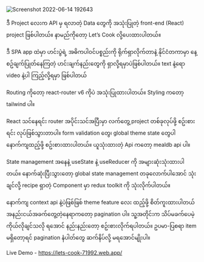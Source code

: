 ![Screenshot 2022-06-14 192643](https://user-images.githubusercontent.com/50990639/173582683-95915407-c36f-4b7a-a4bb-2b8c7e431b59.png)

ဒီ Project လေးက API မှ ရလာတဲ့ Data တွေကို အသုံးပြုတဲ့ front-end (React) project ဖြစ်ပါတယ်။ နာမည်ကိုတော့ Let’s Cook လို့ပေးထားပါတယ်။

ဒီ SPA app ထဲမှာ ဟင်းပွဲရဲ့ အဓိကပါဝင်ပစ္စည်းကို ရိုက်ရှာလိုက်တာနဲ့ နိုင်ငံတကာမှာ နေ့စဥ်ချက်ပြုတ်နေကြတဲ့ ဟင်းချက်နည်းတွေကို ရှာလို့ရမှာပဲဖြစ်ပါတယ်။ text နဲ့ရော video နဲ့ပါ ကြည့်လို့ရမှာ ဖြစ်ပါတယ်  

Routing ကိုတော့ react-router v6 ကိုပဲ အသုံးပြုထားပါတယ်။ Styling ကတော့ tailwind ပါ။  

React သင်နေရင်း router အပိုင်းသင်အပြီးမှာ လက်တွေ့ project တစ်ခုလုပ်ဖို့ စဥ်းစားရင်း လုပ်ဖြစ်သွားတာပါ။ form validation တွေ၊ global theme state တွေပါ နောက်ကျထည့်ဖို့ စဥ်းစားထားပါတယ်။ ယူသုံးထားတဲ့ Api ကတော့ mealdb api ပါ။ 

State management အနေနဲ့ useState နဲ့ useReducer ကို အများဆုံးသုံးထားပါတယ်။ နောက်ဆုံးပြီးသွားတော့ global state management တခုလောက်ပါ‌အောင် သုံးချင်လို့ recipe ရှာတဲ့ Component မှာ redux toolkit ကို သုံးလိုက်ပါတယ်။ 

နောက်ကျ context api နဲ့ပဲဖြစ်ဖြစ် theme feature လေး ထည့်ဖို့ စိတ်ကူးထားပါတယ်  
အနည်းငယ်အခက်တွေ့တဲ့နေရာကတော့ pagination ပါ။ သူ့အတိုင်းက သိပ်မခက်ပေမဲ့ ကိုယ်လိုချင်သလို ရ‌အောင် နည်းနည်းတော့ စဥ်းစားလိုက်ရပါတယ်။ ဥပမာ-ပြစရာ item မရှိတော့ရင် pagination နံပါတ်တွေ ဆက်နိပ်လို့ မရအောင်မျိုးပါ။  

Live Demo - https://lets-cook-71992.web.app/
